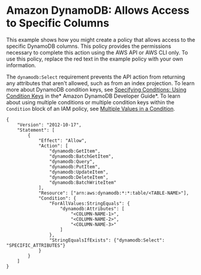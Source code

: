 # Amazon DynamoDB: Allows Access to Specific Columns<a name="reference_policies_examples_dynamodb_columns"></a>

This example shows how you might create a policy that allows access to the specific DynamoDB columns\. This policy provides the permissions necessary to complete this action using the AWS API or AWS CLI only\. To use this policy, replace the red text in the example policy with your own information\.

The `dynamodb:Select` requirement prevents the API action from returning any attributes that aren't allowed, such as from an index projection\. To learn more about DynamoDB condition keys, see [Specifying Conditions: Using Condition Keys](https://docs.aws.amazon.com/amazondynamodb/latest/developerguide/specifying-conditions.html#FGAC_DDB.ConditionKeys) in the* Amazon DynamoDB Developer Guide*\. To learn about using multiple conditions or multiple condition keys within the `Condition` block of an IAM policy, see [Multiple Values in a Condition](reference_policies_elements_condition.md#Condition-multiple-conditions)\.

```
{
    "Version": "2012-10-17",
    "Statement": [
        {
            "Effect": "Allow",
            "Action": [
                "dynamodb:GetItem",
                "dynamodb:BatchGetItem",
                "dynamodb:Query",
                "dynamodb:PutItem",
                "dynamodb:UpdateItem",
                "dynamodb:DeleteItem",
                "dynamodb:BatchWriteItem"
            ],
            "Resource": ["arn:aws:dynamodb:*:*:table/<TABLE-NAME>"],
            "Condition": {
                "ForAllValues:StringEquals": {
                    "dynamodb:Attributes": [
                        "<COLUMN-NAME-1>",
                        "<COLUMN-NAME-2>",
                        "<COLUMN-NAME-3>"
                    ]
                },
                "StringEqualsIfExists": {"dynamodb:Select": "SPECIFIC_ATTRIBUTES"}
            }
        }
    ]
}
```